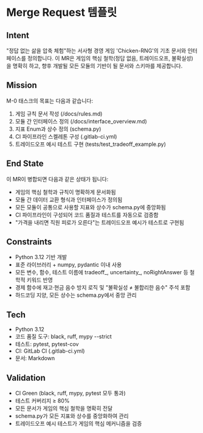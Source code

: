 # Merge Request 템플릿

## Intent
"정답 없는 삶을 압축 체험"하는 서사형 경영 게임 'Chicken-RNG'의 기초 문서와 인터페이스를 정의합니다. 이 MR은 게임의 핵심 철학(정답 없음, 트레이드오프, 불확실성)을 명확히 하고, 향후 개발될 모든 모듈의 기반이 될 문서와 스키마를 제공합니다.

## Mission
M-0 태스크의 목표는 다음과 같습니다:
1. 게임 규칙 문서 작성 (/docs/rules.md)
2. 모듈 간 인터페이스 정의 (/docs/interface_overview.md)
3. 지표 Enum과 상수 정의 (schema.py)
4. CI 파이프라인 스켈레톤 구성 (.gitlab-ci.yml)
5. 트레이드오프 예시 테스트 구현 (tests/test_tradeoff_example.py)

## End State
이 MR이 병합되면 다음과 같은 상태가 됩니다:
- 게임의 핵심 철학과 규칙이 명확하게 문서화됨
- 모듈 간 데이터 교환 형식과 인터페이스가 정의됨
- 모든 모듈이 공통으로 사용할 지표와 상수가 schema.py에 중앙화됨
- CI 파이프라인이 구성되어 코드 품질과 테스트를 자동으로 검증함
- "가격을 내리면 직원 피로가 오른다"는 트레이드오프 예시가 테스트로 구현됨

## Constraints
- Python 3.12 기반 개발
- 표준 라이브러리 + numpy, pydantic 이내 사용
- 모든 변수, 함수, 테스트 이름에 tradeoff_, uncertainty_, noRightAnswer 등 철학적 키워드 반영
- 경제 함수에 재고·현금 음수 방지 로직 및 "불확실성 ≠ 불합리한 음수" 주석 포함
- 하드코딩 지양, 모든 상수는 schema.py에서 중앙 관리

## Tech
- Python 3.12
- 코드 품질 도구: black, ruff, mypy --strict
- 테스트: pytest, pytest-cov
- CI: GitLab CI (.gitlab-ci.yml)
- 문서: Markdown

## Validation
- CI Green (black, ruff, mypy, pytest 모두 통과)
- 테스트 커버리지 ≥ 80%
- 모든 문서가 게임의 핵심 철학을 명확히 전달
- schema.py가 모든 지표와 상수를 중앙화하여 관리
- 트레이드오프 예시 테스트가 게임의 핵심 메커니즘을 검증
